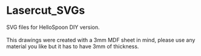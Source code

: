 # Lasercut_SVGs
SVG files for HelloSpoon DIY version.
<br><br> This drawings were created with a 3mm MDF sheet in mind, please use any material you like but it has to have 3mm of thickness.
